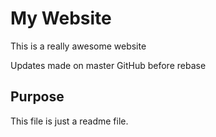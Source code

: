 # My Website
This is a really awesome website

Updates made on master GitHub before rebase

## Purpose

This file is just a readme file.
